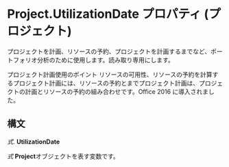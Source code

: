
# Project.UtilizationDate プロパティ (プロジェクト)

プロジェクトを計画、リソースの予約、プロジェクトを計画するまでなど、ポートフォリオ分析のために使用します。読み取り専用にします。

プロジェクト計画使用のポイント リソースの可用性、リソースの予約を計算するプロジェクト計画には、リソースの予約とまでプロジェクト計画は、プロジェクトの計画とリソースの予約の組み合わせです。Office 2016 に導入されました。

## 構文

 _式_. **UtilizationDate**

 _式_ **Project**オブジェクトを表す変数です。

